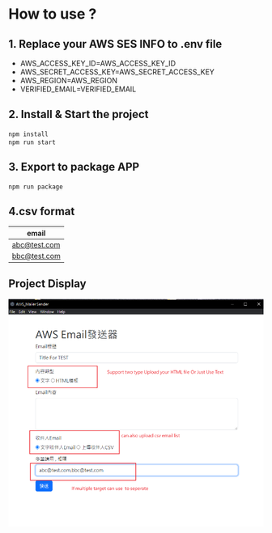 # How to use ?

## 1. Replace your AWS SES INFO to .env file

- AWS_ACCESS_KEY_ID=AWS_ACCESS_KEY_ID
- AWS_SECRET_ACCESS_KEY=AWS_SECRET_ACCESS_KEY
- AWS_REGION=AWS_REGION
- VERIFIED_EMAIL=VERIFIED_EMAIL

## 2. Install & Start the project

```
npm install
npm run start
```

## 3. Export to package APP

```
npm run package
```

## 4.csv format

| email        |
| ------------ |
| abc@test.com |
| bbc@test.com |

## Project Display

![Alt Text](README_info/Intro1.png)
